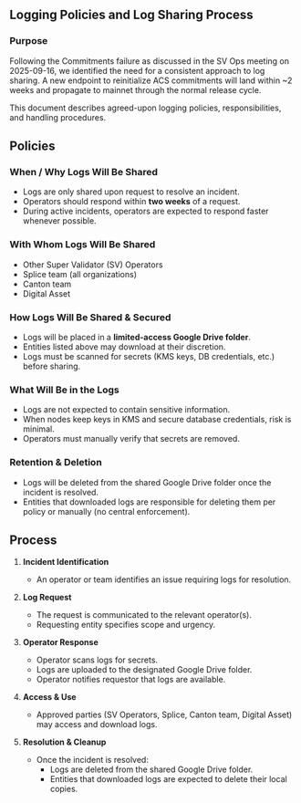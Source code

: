 ## Logging Policies and Log Sharing Process

### Purpose

Following the Commitments failure as discussed in the SV Ops meeting on 2025-09-16, we identified the need for a consistent approach to log sharing. A new endpoint to reinitialize ACS commitments will land within ~2 weeks and propagate to mainnet through the normal release cycle.

This document describes agreed-upon logging policies, responsibilities, and handling procedures.

## Policies

### When / Why Logs Will Be Shared
- Logs are only shared upon request to resolve an incident.  
- Operators should respond within **two weeks** of a request.  
- During active incidents, operators are expected to respond faster whenever possible.  

### With Whom Logs Will Be Shared
- Other Super Validator (SV) Operators  
- Splice team (all organizations)  
- Canton team  
- Digital Asset  

### How Logs Will Be Shared & Secured
- Logs will be placed in a **limited-access Google Drive folder**.  
- Entities listed above may download at their discretion.  
- Logs must be scanned for secrets (KMS keys, DB credentials, etc.) before sharing.  

### What Will Be in the Logs
- Logs are not expected to contain sensitive information.  
- When nodes keep keys in KMS and secure database credentials, risk is minimal.  
- Operators must manually verify that secrets are removed.  

### Retention & Deletion
- Logs will be deleted from the shared Google Drive folder once the incident is resolved.  
- Entities that downloaded logs are responsible for deleting them per policy or manually (no central enforcement).  

## Process

1. **Incident Identification**  
   - An operator or team identifies an issue requiring logs for resolution.  

2. **Log Request**  
   - The request is communicated to the relevant operator(s).  
   - Requesting entity specifies scope and urgency.  

3. **Operator Response**  
   - Operator scans logs for secrets.  
   - Logs are uploaded to the designated Google Drive folder.  
   - Operator notifies requestor that logs are available.  

4. **Access & Use**  
   - Approved parties (SV Operators, Splice, Canton team, Digital Asset) may access and download logs.  

5. **Resolution & Cleanup**  
   - Once the incident is resolved:  
     - Logs are deleted from the shared Google Drive folder.  
     - Entities that downloaded logs are expected to delete their local copies.  

